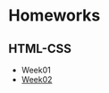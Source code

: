 <h1>Homeworks</h1>
<h2>HTML-CSS</h2>
<ul>
<li><a hrf="http://kateklu.github.io/HTML-CSS/Week01/">Week01</a></li>
<li><a href="http://kateklu.github.io/HTML-CSS/Week2/">Week02</a></li>
</ul>

